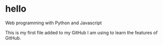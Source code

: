 # hello
Web programming with Python and Javascript

This is my first file added to my GitHub I am using to learn the features of GitHub.
